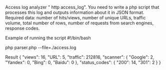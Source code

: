 Access log analyzer " http access_log". You need to write a php script that processes this log and outputs information about it in JSON format. Required data: number of hits/views, number of unique URLs, traffic volume, total number of rows, number of requests from search engines, response codes.

Example of running the script #!/bin/bash

php parser.php --file=./access.log

Result { "views": 16, "URL": 5, "traffic": 212816, "scanner": { "Google": 2, "Yandex": 0, "Bing": 0, "Baidu": 0 }, "status_codes": { "200": 14, "301": 2 } }
